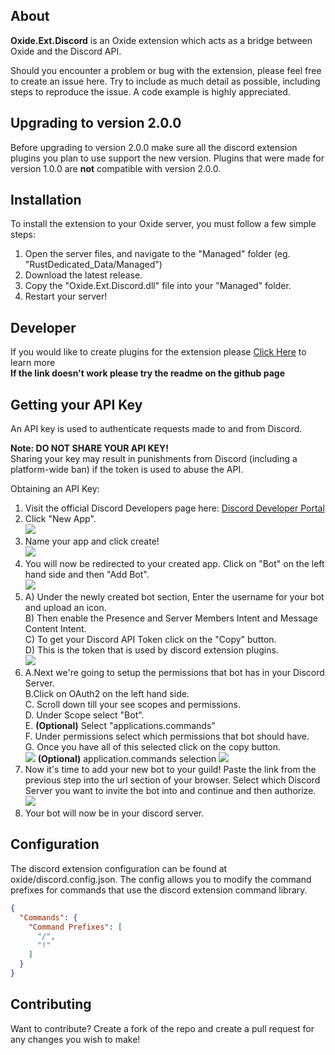 ## About

**Oxide.Ext.Discord** is an Oxide extension which acts as a bridge between Oxide and the Discord API.

Should you encounter a problem or bug with the extension, please feel free to create an issue here. Try to include as much detail as possible, including steps to reproduce the issue. A code example is highly appreciated.

## Upgrading to version 2.0.0
Before upgrading to version 2.0.0 make sure all the discord extension plugins you plan to use support the new version. 
Plugins that were made for version 1.0.0 are **not** compatible with version 2.0.0.

## Installation

To install the extension to your Oxide server, you must follow a few simple steps:
1) Open the server files, and navigate to the "Managed" folder (eg. "RustDedicated_Data/Managed")
2) Download the latest release.
3) Copy the "Oxide.Ext.Discord.dll" file into your "Managed" folder.
4) Restart your server!

## Developer

If you would like to create plugins for the extension please [Click Here](https://github.com/Kirollos/Oxide.Ext.Discord/blob/master/Docs/README.md) to learn more  
**If the link doesn't work please try the readme on the github page**

## Getting your API Key

An API key is used to authenticate requests made to and from Discord.

**Note: DO NOT SHARE YOUR API KEY!**   
Sharing your key may result in punishments from Discord (including a platform-wide ban) if the token is used to abuse the API.

Obtaining an API Key:
1) Visit the official Discord Developers page here: [Discord Developer Portal](https://discord.com/developers/applications)
2) Click "New App".  
   ![](https://i.postimg.cc/ZKwQdZZP/1-New-Application.png)
3) Name your app and click create!  
   ![](https://i.postimg.cc/Vk5V9TLx/2-Create-App-Name.png)
4) You will now be redirected to your created app. Click on "Bot" on the left hand side and then "Add Bot".  
   ![](https://i.postimg.cc/htw32rXf/3-Add-Bot.png)
5) A) Under the newly created bot section, Enter the username for your bot and upload an icon.  
   B) Then enable the Presence and Server Members Intent and Message Content Intent.  
   C) To get your Discord API Token click on the "Copy" button.  
   D) This is the token that is used by discord extension plugins.     
   ![](https://i.postimg.cc/WzPFSttB/5-discord-intents.png)
6) A.Next we're going to setup the permissions that bot has in your Discord Server.  
   B.Click on OAuth2 on the left hand side.  
   C. Scroll down till your see scopes and permissions.  
   D. Under Scope select "Bot".  
   E. __(Optional)__ Select "applications.commands"   
   F. Under permissions select which permissions that bot should have.  
   G. Once you have all of this selected click on the copy button.    
   ![](https://i.postimg.cc/ZnXStyHc/image.png)
   __(Optional)__ application.commands selection
   ![](https://i.postimg.cc/RF20DgPZ/optional-application-commands.png)
7) Now it's time to add your new bot to your guild!
   Paste the link from the previous step into the url section of your browser.
   Select which Discord Server you want to invite the bot into and continue and then authorize.  
   ![](https://i.postimg.cc/JnPXqRxm/image.png)
8) Your bot will now be in your discord server.

## Configuration

The discord extension configuration can be found at oxide/discord.config.json. 
The config allows you to modify the command prefixes for commands that use the discord extension command library.

```json
{
  "Commands": {
    "Command Prefixes": [
      "/",
      "!"
    ]
  }
}
```

## Contributing

Want to contribute? Create a fork of the repo and create a pull request for any changes you wish to make! 
